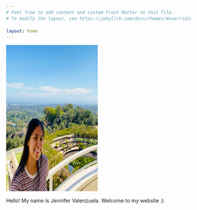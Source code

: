 ```yaml
---
# Feel free to add content and custom Front Matter to this file.
# To modify the layout, see https://jekyllrb.com/docs/themes/#overriding-theme-defaults

layout: home
---
```

<img src="profilepicture.JPG" alt="profile picture" style="width:250px;height:400px;">

Hello! My name is Jennifer Valenzuela. Welcome to my website :)